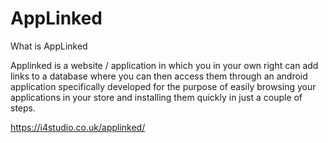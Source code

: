 # AppLinked


What is AppLinked

Applinked is a website / application in which you in your own right can add links to a database where you can then access them through an android application specifically developed for the purpose of easily browsing your applications in your store and installing them quickly in just a couple of steps.


https://i4studio.co.uk/applinked/
